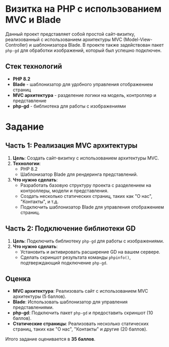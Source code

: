 # Визитка на PHP с использованием MVC и Blade

Данный проект представляет собой простой сайт-визитку, реализованный с использованием архитектуры MVC (Model-View-Controller) и шаблонизатора Blade. В проекте также задействован пакет `php-gd` для обработки изображений, который был успешно подключен.

## Стек технологий
- **PHP 8.2**
- **Blade** - шаблонизатор для удобного управления отображением страниц
- **MVC архитектура** - разделение логики на модель, контроллер и представление
- **php-gd** - библиотека для работы с изображениями

# Задание

## Часть 1: Реализация MVC архитектуры
1. **Цель**: Создать сайт-визитку с использованием архитектуры MVC.
2. **Технологии**: 
   - PHP 8.2
   - Шаблонизатор Blade для рендеринга представлений.
3. **Что нужно сделать**:
   - Разработать базовую структуру проекта с разделением на контроллеры, модели и представления.
   - Создать несколько статических страниц, таких как "О нас", "Контакты", и т.д.
   - Подключить шаблонизатор Blade для управления отображением страниц.

## Часть 2: Подключение библиотеки GD
1. **Цель**: Подключить библиотеку `php-gd` для работы с изображениями.
2. **Что нужно сделать**:
   - Установить и активировать расширение GD на вашем сервере.
   - Сделать скриншот результата команды `phpinfo()`, подтверждающий подключение `php-gd`.

## Оценка
- **MVC архитектура**: Реализовать сайт с использованием MVC архитектуры (5 баллов).
- **Blade**: Использовать шаблонизатор для управления представлениями.
- **php-gd**: Подключить пакет `php-gd` и предоставить скриншот (10 баллов).
- **Статические страницы**: Реализовать несколько статических страниц, таких как "О нас", "Контакты" и другие (20 баллов).

Итого задание оценивается в **35 баллов**.

